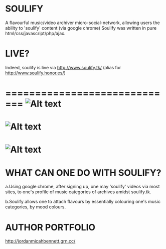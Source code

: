 SOULIFY
=======

A flavourful music/video archiver micro-social-network, allowing users the ability to 'soulify' content (via google chrome) 
Soulify was written in pure html/css/javascript/php/ajax.


LIVE?
=======
Indeed, soulify is live via http://www.soulify.tk/ (alias for http://www.soulify.honor.es/) 


=============================
![Alt text](https://raw.githubusercontent.com/JordanMicahBennett/SOULIFY/master/data/images/captures/capture%200.png "default page")
=============================
![Alt text](https://raw.githubusercontent.com/JordanMicahBennett/SOULIFY/master/data/images/captures/capture%201.png "default page")
=============================
![Alt text](https://raw.githubusercontent.com/JordanMicahBennett/SOULIFY/master/data/images/captures/capture%202.png "default page")
=============================



WHAT CAN ONE DO WITH SOULIFY?
=============================


  a.Using google chrome, after signing up, one may 'soulify' videos via most sites, to one's profile of music categories of       archives amidst soulify.tk.

  b.Soulify allows one to attach flavours by essentially colouring one's music categories, by mood colours.


AUTHOR PORTFOLIO
============================================
http://jordanmicahbennett.grn.cc/
